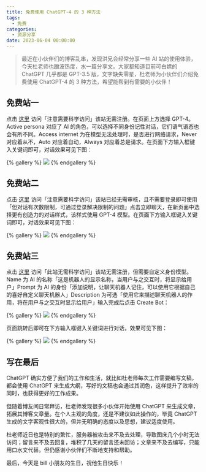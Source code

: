 ```yaml
---
title: 免费使用 ChatGPT-4 的 3 种方法
tags:
  - 免费
categories:
  - 资源分享
date: 2023-06-04 00:00:00
---
```


> 最近在小伙伴们的博客乱串，发现洪兄会经常分享一些 AI 站的使用体验，今天杜老师也蹭波热度，水一篇分享文。大家都知道目前可白嫖的 ChatGPT 几乎都是 GPT-3.5 版，文字缺失零星，杜老师为小伙伴们介绍免费使用 ChatGPT-4 的 3 种方法，希望能帮到有需要的小伙伴！

<!-- more -->

## 免费站一

点击 [这里](https://chat.forefront.ai/) 访问「注意需要科学访问」该站无需注册。在页面上方选择 GPT-4。Active persona 对应了 AI 的角色，可以选择不同身份记性对话，它们语气语态也会有所不同。Access internet 为在模型无法处理时，是否进行网络请求，Never 对应着从不，Auto 对应着自动，Always 对应着总是请求。在页面下方输入框键入关键词即可，对话效果可见下图：

{% gallery %}
![](https://cdn.dusays.com/2023/06/592-1.jpg)
{% endgallery %}

## 免费站二

点击 [这里](https://www.bing.com/new/) 访问「注意需要科学访问」该站已经无需审核，且不需要登录即可使用「但对话有次数限制，可通过登录解决限制的问题」点击立即聊天，在新页面中选择更有创造力的对话样式，该样式使用 GPT-4 模型。在页面下方输入框键入关键词即可，对话效果可见下图：

{% gallery %}
![](https://cdn.dusays.com/2023/06/592-2.jpg)
{% endgallery %}

## 免费站三

点击 [这里](https://ora.ai/create/) 访问「此站无需科学访问」该站无需注册，但需要自定义身份模型。Name 为 AI 的名称「这是机器人的显示名称，当用户与之交互时，将显示给用户」Prompt 为 AI 的身份「添加说明，让聊天机器人记住，可以使用它根据自己的喜好自定义聊天机器人」Description 为可选「使用它来描述聊天机器人的作用，将在用户与之交互时显示给用户」输入完成后点击 Create Bot：

{% gallery %}
![](https://cdn.dusays.com/2023/06/592-3.jpg)
{% endgallery %}

页面跳转后即可在下方输入框键入关键词进行对话，效果可见下图：

{% gallery %}
![](https://cdn.dusays.com/2023/06/592-4.jpg)
{% endgallery %}

## 写在最后

ChatGPT 确实方便了我们的工作和生活，就比如杜老师每次工作需要编写文稿，都会使用 ChatGPT 来生成大纲，写好的文稿也会通过其润色，这样提升了效率的同时，也获得更好的工作成果。

但随着博友间日常拜访，杜老师发现很多小伙伴开始使用 ChatGPT 来生成文章，拓展其博客文章量。在个人主观的角度，还是不建议如此操作的，毕竟 ChatGPT 生成的文字客观性很大的，但并无明确的态度以及思想，建议适度使用。

杜老师近日也是特别的繁忙，服务器被攻击来不及去处理，导致图床几个小时无法访问；留言来不及去回复，堆积了几天的留言还未回访；文章来不及去编写，只能用口水文代替。但仍感谢小伙伴们不断地支持和帮助。

最后，今天是 bill 小朋友的生日，祝他生日快乐！